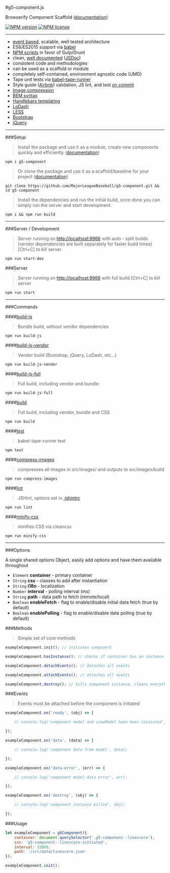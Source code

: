 #g5-component.js

Browserify Component Scaffold ([documentation](https://github.com/MajorLeagueBaseball/g5-component/tree/master/docs#documentation))

[![NPM version](http://img.shields.io/npm/v/g5-component.svg?style=flat-square)](https://www.npmjs.org/package/g5-component) 
[![NPM license](http://img.shields.io/npm/l/g5-component.svg?style=flat-square)](https://www.npmjs.org/package/g5-component)

---

* [event based](https://github.com/MajorLeagueBaseball/g5-component/blob/master/src/scripts/events/master.js), scalable, well tested architecture
* ES6/ES2015 support via [babel](https://github.com/MajorLeagueBaseball/g5-component/blob/master/package.json#L34)
* [NPM scripts](https://github.com/MajorLeagueBaseball/g5-component/blob/master/package.json#L60) in favor of Gulp/Grunt
* clean, [well documented](https://github.com/MajorLeagueBaseball/g5-component/tree/master/docs#documentation) ([JSDoc](https://github.com/MajorLeagueBaseball/g5-component/blob/master/src/scripts/g5-component.js#L16))
* consistent code and methodologies
* can be used as a scaffold or module
* completely self-contained, environment agnostic code (UMD)
* Tape unit tests via [babel-tape-runner](https://github.com/MajorLeagueBaseball/g5-component/blob/master/package.json#L80)
* Style guide ([Airbnb](https://github.com/MajorLeagueBaseball/g5-component/blob/master/.jscsrc)) validation, JS lint, and test [on commit](https://github.com/MajorLeagueBaseball/g5-component/blob/master/package.json#L57)
* [Image compression](https://github.com/MajorLeagueBaseball/g5-component/blob/master/package.json#L64)
* [BEM syntax](http://csswizardry.com/2013/01/mindbemding-getting-your-head-round-bem-syntax/)
* [Handlebars templating](https://github.com/MajorLeagueBaseball/g5-component/blob/master/src/template/component.html)
* [LoDash](https://github.com/MajorLeagueBaseball/g5-component/blob/master/src/scripts/g5-component.js#L12)
* [LESS](https://github.com/MajorLeagueBaseball/g5-component/blob/master/src/styles/base.less)
* [Bootstrap](https://github.com/MajorLeagueBaseball/g5-component/blob/master/src/styles/component.less)
* [jQuery](https://github.com/MajorLeagueBaseball/g5-component/blob/master/package.json#L101)

---

###Setup

> Install the package and use it as a module, create new components quickly and efficiently ([documentation](https://github.com/MajorLeagueBaseball/g5-component/blob/master/docs/usage-module.md))

```
npm i g5-component
```

> Or clone the package and use it as a scaffold/baseline for your project ([documentation](https://github.com/MajorLeagueBaseball/g5-component/blob/master/docs/usage-scaffold.md))

```
git clone https://github.com/MajorLeagueBaseball/g5-component.git && cd g5-component
```

> Install the dependencies and run the initial build, once done you can simply run the server and start development.

```
npm i && npm run build
```

---

###Server / Development

> Server running on [http://localhost:9966](http://localhost:9966) with auto - split builds (vendor dependencies are built separately for faster build times) [Ctrl+C] to kill server

```
npm run start-dev
```

###Server

> Server running on [http://localhost:9966](http://localhost:9966) with full build [Ctrl+C] to kill server

```
npm run start
```

---

###Commands

####[build-js](https://github.com/MajorLeagueBaseball/g5-component/blob/master/package.json#L66)

> Bundle build, without vendor dependencies

```
npm run build-js
```

####[build-js-vendor](https://github.com/MajorLeagueBaseball/g5-component/blob/master/package.json#L67)

> Vendor build (Bootstrap, jQuery, LoDash, etc...)

```
npm run build-js-vendor
```

####[build-js-full](https://github.com/MajorLeagueBaseball/g5-component/blob/master/package.json#L68)

> Full build, including vendor and bundle

```
npm run build-js-full
```

####[build](https://github.com/MajorLeagueBaseball/g5-component/blob/master/package.json#L73)

> Full build, including vendor, bundle and CSS

```
npm run build
```

####[test](https://github.com/MajorLeagueBaseball/g5-component/blob/master/package.json#L80)

> babel-tape-runner test

```
npm test
```

####[compress-images](https://github.com/MajorLeagueBaseball/g5-component/blob/master/package.json#L64)

> compresses all images in src/images/ and outputs to src/images/build

```
npm run compress-images
```

####[lint](https://github.com/MajorLeagueBaseball/g5-component/blob/master/package.json#L84)

> JSHint, options set in [.jshintrc](https://github.com/MajorLeagueBaseball/g5-component/blob/master/.jshintrc)

```
npm run lint
```

####[minify-css](https://github.com/MajorLeagueBaseball/g5-component/blob/master/package.json#L78)

> minifies CSS via cleancss

```
npm run minify-css
```

---

###Options

A single shared options Object, easily add options and have them available throughout

* `Element` __container__ - primary container
* `String` __css__ - classes to add after instantiation
* `String` __i18n__ - localization
* `Number` __interval__ - polling interval (ms)
* `String` __path__ - data path to fetch (remote/local)
* `Boolean` __enableFetch__ - flag to enable/disable initial data fetch (true by default)
* `Boolean` __enablePolling__ - flag to enable/disable data polling (true by default)

###Methods

> Simple set of core methods

```js
exampleComponent.init(); // initiates component
```

```js
exampleComponent.hasInstance(); // checks if container has an instance of g5-component
```

```js
exampleComponent.detachEvents(); // detaches all events
```

```js
exampleComponent.attachEvents(); // attaches all events
```

```js
exampleComponent.destroy(); // kills component instance, cleans everything out to prevent memory leaks
```

###Events

> Events must be attached before the component is initiated

```js
exampleComponent.on('ready', (obj) => {

    // console.log('component model and viewModel have been initiated', obj);

});

exampleComponent.on('data', (data) => {

    // console.log('component data from model', data);

});

exampleComponent.on('data-error', (err) => {

    // console.log('component model data error', err);

});

exampleComponent.on('destroy', (obj) => {

    // console.log('component instance killed', obj);

});
```

###Usage

```js
let exampleComponent = g5Component({
    container: document.querySelector('.g5-component--linescore'),
    css: 'g5-component--linescore-initiated',
    interval: 15000,
    path: '/src/data/linescore.json'
});

exampleComponent.init();
```
